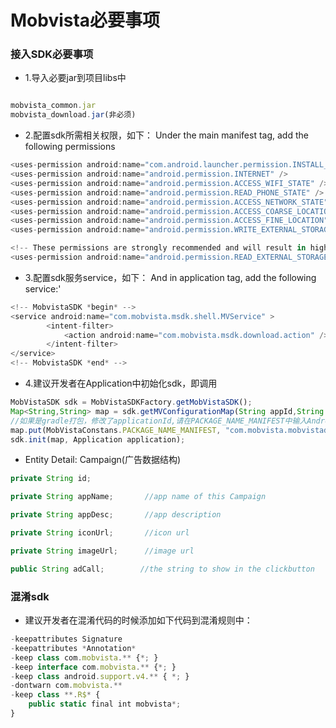 # Mobvista必要事项

### 接入SDK必要事项
* 1.导入必要jar到项目libs中

``` javascript

mobvista_common.jar
mobvista_download.jar(非必须)

```

* 2.配置sdk所需相关权限，如下： Under the main manifest tag, add the following permissions

``` javascript
<uses-permission android:name="com.android.launcher.permission.INSTALL_SHORTCUT" />
<uses-permission android:name="android.permission.INTERNET" />
<uses-permission android:name="android.permission.ACCESS_WIFI_STATE" />
<uses-permission android:name="android.permission.READ_PHONE_STATE" />
<uses-permission android:name="android.permission.ACCESS_NETWORK_STATE" />
<uses-permission android:name="android.permission.ACCESS_COARSE_LOCATION" />
<uses-permission android:name="android.permission.ACCESS_FINE_LOCATION" />
<uses-permission android:name="android.permission.WRITE_EXTERNAL_STORAGE" />

<!-- These permissions are strongly recommended and will result in higher performance -->
<uses-permission android:name="android.permission.READ_EXTERNAL_STORAGE" />

```
* 3.配置sdk服务service，如下： And in application tag, add the following service:'
``` javascript
<!-- MobvistaSDK *begin* -->
<service android:name="com.mobvista.msdk.shell.MVService" >
        <intent-filter>
            <action android:name="com.mobvista.msdk.download.action" />
        </intent-filter>
</service>
<!-- MobvistaSDK *end* -->
```

* 4.建议开发者在Application中初始化sdk，即调用
``` javascript
MobVistaSDK sdk = MobVistaSDKFactory.getMobVistaSDK();
Map<String,String> map = sdk.getMVConfigurationMap(String appId,String appKey)
//如果是gradle打包，修改了applicationId,请在PACKAGE_NAME_MANIFEST中输入AndroidManifest.xml中的package的值
map.put(MobVistaConstans.PACKAGE_NAME_MANIFEST, "com.mobvista.mobvistademo");
sdk.init(map, Application application);

```

* Entity Detail: Campaign(广告数据结构)
``` javascript
private String id;

private String appName;       //app name of this Campaign

private String appDesc;       //app description

private String iconUrl;       //icon url

private String imageUrl;      //image url

public String adCall;        //the string to show in the clickbutton
```  

### 混淆sdk
* 建议开发者在混淆代码的时候添加如下代码到混淆规则中：
``` javascript
-keepattributes Signature 
-keepattributes *Annotation*
-keep class com.mobvista.** {*; } 
-keep interface com.mobvista.** {*; } 
-keep class android.support.v4.** { *; }
-dontwarn com.mobvista.**
-keep class **.R$* {
    public static final int mobvista*;
}
```  
